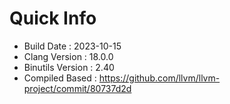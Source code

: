# Quick Info
* Build Date : 2023-10-15
* Clang Version : 18.0.0
* Binutils Version : 2.40
* Compiled Based : https://github.com/llvm/llvm-project/commit/80737d2d
